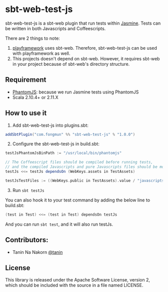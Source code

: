 sbt-web-test-js
==================

sbt-web-test-js is a sbt-web plugin that run tests within [Jasmine](https://github.com/jasmine/jasmine). Tests can be written in both Javascripts and Coffeescripts.

There are 2 things to note:

1. [playframework](https://github.com/playframework/playframework) uses sbt-web. Therefore, sbt-web-test-js can be used with playframework as well.
2. This projects doesn't depend on sbt-web. However, it requires sbt-web in your project because of sbt-web's directory structure.

Requirement
--------------

- [PhantomJS](http://phantomjs.org/): because we run Jasmine tests using PhantomJS
- Scala 2.10.4+ or 2.11.X


How to use it
---------------

1. Add sbt-web-test-js into plugins.sbt:

```scala
addSbtPlugin("com.fongmun" %% "sbt-web-test-js" % "1.0.0")
```

2. Configure the sbt-web-test-js in build.sbt:

```scala
testJsPhantomJsBinPath := "/usr/local/bin/phantomjs"

// The Coffeescript files should be compiled before running tests,
// and the compiled Javascripts and pure Javascripts files should be moved to (WebKeys.public in TestAssets)
testJs <<= testJs dependsOn (WebKeys.assets in TestAssets) 

testJsTestFiles := ((WebKeys.public in TestAssets).value / "javascripts" ** "*.spec.js")
```

3. Run `sbt testJs`

You can also hook it to your test command by adding the below line to build.sbt:

```scala
(test in Test) <<= (test in Test) dependsOn testJs
```

And you can run `sbt test`, and it will also run testJs.

Contributors:
---------------

* Tanin Na Nakorn [@tanin](http://twitter.com/tanin)


License
----------

This library is released under the Apache Software License, version 2, which should be included with the source in a file named LICENSE.

